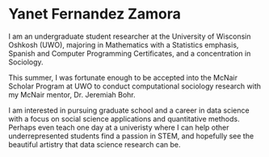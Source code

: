 <h1> Yanet Fernandez Zamora </h1>

I am an undergraduate student researcher at the University of Wisconsin Oshkosh (UWO), majoring in Mathematics with a Statistics emphasis, Spanish and Computer Programming Certificates, and a concentration in Sociology. 

This summer, I was fortunate enough to be accepted into the McNair Scholar Program at UWO to conduct computational sociology research with my McNair mentor, Dr. Jeremiah Bohr.

I am interested in pursuing graduate school and a career in data science with a focus on social science applications and quantitative methods. Perhaps even teach one day at a univeristy where I can help other underrepresented students find a passion in STEM, and hopefully see the beautiful artistry that data science research can be. 
